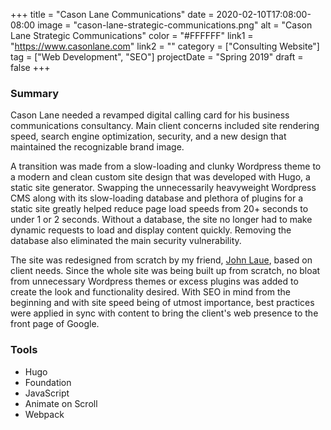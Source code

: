 +++
title = "Cason Lane Communications"
date = 2020-02-10T17:08:00-08:00
image = "cason-lane-strategic-communications.png"
alt = "Cason Lane Strategic Communications"
color = "#FFFFFF"
link1 = "https://www.casonlane.com"
link2 = ""
category = ["Consulting Website"]
tag = ["Web Development", "SEO"]
projectDate = "Spring 2019"
draft = false
+++

### Summary
Cason Lane needed a revamped digital calling card for his business communications consultancy. Main client concerns included site rendering speed, search engine optimization, security, and a new design that maintained the recognizable brand image.

A transition was made from a slow-loading and clunky Wordpress theme to a modern and clean custom site design that was developed with Hugo, a static site generator. Swapping the unnecessarily heavyweight Wordpress CMS along with its slow-loading database and plethora of plugins for a static site greatly helped reduce page load speeds from 20+ seconds to under 1 or 2 seconds. Without a database, the site no longer had to make dynamic requests to load and display content quickly. Removing the database also eliminated the main security vulnerability.

The site was redesigned from scratch by my friend, [John Laue](https://www.johnlauejr.com/), based on client needs. Since the whole site was being built up from scratch, no bloat from unnecessary Wordpress themes or excess plugins was added to create the look and functionality desired. With SEO in mind from the beginning and with site speed being of utmost importance, best practices were applied in sync with content to bring the client's web presence to the front page of Google.

### Tools
- Hugo
- Foundation
- JavaScript
- Animate on Scroll
- Webpack
